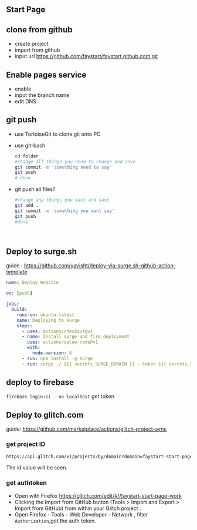 ## Start Page

## clone from github

- create project
- import from github
- input url https://github.com/faystart/faystart.github.com.git

## Enable pages service

- enable
- input the branch name 
- edit DNS

## git push

- use TortoiseGit to clone git onto PC

- use git-bash

  ``` bash
  cd folder
  #change all things you need to change and save
  git commit -m 'something need to say'
  git push
  # done
  ```

- git push all files?

  ```bash
  #change any things you want and save
  git add .
  git commit -m 'something you want say'
  git push
  #done
  ```

  ​
## Deploy to surge.sh

guide : https://github.com/yavisht/deploy-via-surge.sh-github-action-template
```yml
name: Deploy Website

on: [push]

jobs:
  build:
    runs-on: ubuntu-latest
    name: Deploying to surge
    steps:
      - uses: actions/checkout@v1
      - name: Install surge and fire deployment
        uses: actions/setup-node@v1
        with:
          node-version: 8
      - run: npm install -g surge
      - run: surge ./ ${{ secrets.SURGE_DOMAIN }} --token ${{ secrets.SURGE_TOKEN }}
  ```

## deploy to firebase

`firebase login:ci --no-localhost` get token

## Deploy to glitch.com

guide: https://github.com/marketplace/actions/glitch-project-sync 

### get project ID 
```bash
https://api.glitch.com/v1/projects/by/domain?domain=faystart-start-page-work
```
The id value will be seen.

### get authtoken

- Open with Firefox https://glitch.com/edit/#!/faystart-start-page-work
- Clicking the Import from GitHub button (Tools > Import and Export > Import from GitHub) from within your Glitch project . 
- Open Firefox - Tools - Web Developer - Network , filter `Authorization`,got the auth token.
